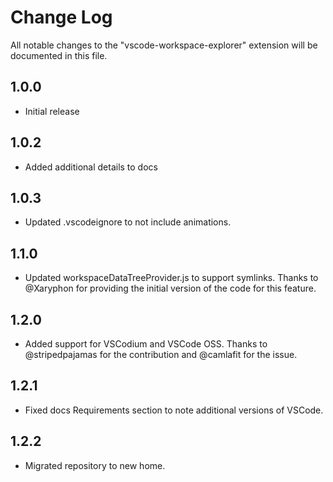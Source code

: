# Change Log
All notable changes to the "vscode-workspace-explorer" extension will be documented in this file.

## 1.0.0
* Initial release

## 1.0.2
* Added additional details to docs

## 1.0.3
* Updated .vscodeignore to not include animations.

## 1.1.0
* Updated workspaceDataTreeProvider.js to support symlinks. Thanks to
@Xaryphon for providing the initial version of the code for this feature.

## 1.2.0
* Added support for VSCodium and VSCode OSS. Thanks to @stripedpajamas
for the contribution and @camlafit for the issue.

## 1.2.1
* Fixed docs Requirements section to note additional versions of VSCode.

## 1.2.2
* Migrated repository to new home.
